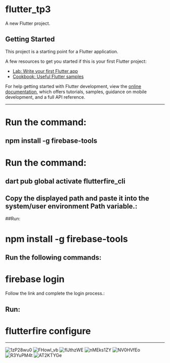 # flutter_tp3

A new Flutter project.

## Getting Started

This project is a starting point for a Flutter application.

A few resources to get you started if this is your first Flutter project:

- [Lab: Write your first Flutter app](https://docs.flutter.dev/get-started/codelab)
- [Cookbook: Useful Flutter samples](https://docs.flutter.dev/cookbook)

For help getting started with Flutter development, view the
[online documentation](https://docs.flutter.dev/), which offers tutorials,
samples, guidance on mobile development, and a full API reference.
*********************************************************************************
# Run the command:
## npm install -g firebase-tools 

# Run the command:
## dart pub global activate flutterfire_cli

## Copy the displayed path and paste it into the system/user environment Path variable.:
##Run:
# npm install -g firebase-tools

## Run the following commands:
# firebase login

Follow the link and complete the login process.:
## Run:
# flutterfire configure
**********************************************************************************
![1zP28wu0](https://github.com/user-attachments/assets/bd315f44-59a9-4f77-b1b6-e8e97b668e16)
![FHowl_vb](https://github.com/user-attachments/assets/710d4cba-a533-413e-96d5-684f73fa8ac7)
![flJthzWE](https://github.com/user-attachments/assets/d26fa41c-ab8b-4cb0-ac07-a5649f1093f4)
![nMEks1ZY](https://github.com/user-attachments/assets/0d404a54-c366-4b09-82c5-1ebe9a142f23)
![NV0HVfEo](https://github.com/user-attachments/assets/9d1c969f-9a1c-4876-9d0a-32a3234e1a49)
![R3YuPM4t](https://github.com/user-attachments/assets/58aa3b80-1161-4b60-939e-37862f2e605c)
![AT2KTYGe](https://github.com/user-attachments/assets/6f510534-7803-4f64-ad3a-b56bd4c93792)
